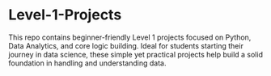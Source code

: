# Level-1-Projects
This repo contains beginner-friendly Level 1 projects focused on Python, Data Analytics, and core logic building. Ideal for students starting their journey in data science, these simple yet practical projects help build a solid foundation in handling and understanding data.
